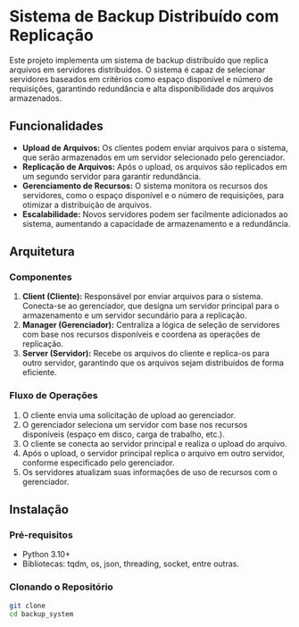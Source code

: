 # Sistema de Backup Distribuído com Replicação

Este projeto implementa um sistema de backup distribuído que replica arquivos em servidores distribuídos. O sistema é capaz de selecionar servidores baseados em critérios como espaço disponível e número de requisições, garantindo redundância e alta disponibilidade dos arquivos armazenados.

## Funcionalidades

- **Upload de Arquivos:** Os clientes podem enviar arquivos para o sistema, que serão armazenados em um servidor selecionado pelo gerenciador.
- **Replicação de Arquivos:** Após o upload, os arquivos são replicados em um segundo servidor para garantir redundância.
- **Gerenciamento de Recursos:** O sistema monitora os recursos dos servidores, como o espaço disponível e o número de requisições, para otimizar a distribuição de arquivos.
- **Escalabilidade:** Novos servidores podem ser facilmente adicionados ao sistema, aumentando a capacidade de armazenamento e a redundância.

## Arquitetura

### Componentes

1. **Client (Cliente):** Responsável por enviar arquivos para o sistema. Conecta-se ao gerenciador, que designa um servidor principal para o armazenamento e um servidor secundário para a replicação.
2. **Manager (Gerenciador):** Centraliza a lógica de seleção de servidores com base nos recursos disponíveis e coordena as operações de replicação.
3. **Server (Servidor):** Recebe os arquivos do cliente e replica-os para outro servidor, garantindo que os arquivos sejam distribuídos de forma eficiente.

### Fluxo de Operações

1. O cliente envia uma solicitação de upload ao gerenciador.
2. O gerenciador seleciona um servidor com base nos recursos disponíveis (espaço em disco, carga de trabalho, etc.).
3. O cliente se conecta ao servidor principal e realiza o upload do arquivo.
4. Após o upload, o servidor principal replica o arquivo em outro servidor, conforme especificado pelo gerenciador.
5. Os servidores atualizam suas informações de uso de recursos com o gerenciador.

## Instalação

### Pré-requisitos

- Python 3.10+
- Bibliotecas: tqdm, os, json, threading, socket, entre outras.

### Clonando o Repositório

```bash
git clone 
cd backup_system
